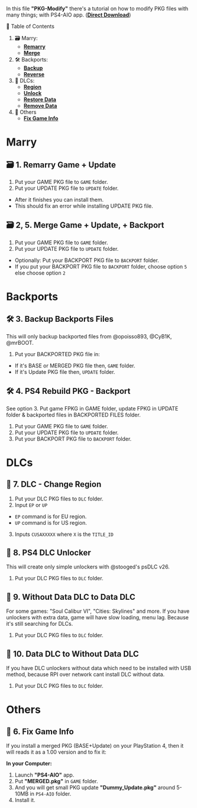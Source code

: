 In this file **"PKG-Modify"** there's a tutorial on how to modify PKG files with many things; with PS4-AIO app. (**[Direct Download]()**)

🧭 Table of Contents

1. 🗃️ Marry:
    - **[Remarry](#%EF%B8%8F-1-remarry-game--update)**
    - **[Merge](#%EF%B8%8F-2-5-merge-game--update--backport)**
2. 🛠️ Backports:
    - **[Backup](#%EF%B8%8F-3-backup-backports-files)**
    - **[Reverse](#%EF%B8%8F-4--ps4-rebuild-pkg---backport)**
3. 💊 DLCs:
    - **[Region](#-7-dlc---change-region)**
    - **[Unlock](#-8-ps4-dlc-unlocker)**
    - **[Restore Data](#-9-without-data-dlc-to-data-dlc)**
    - **[Remove Data](#-10-data-dlc-to-without-data-dlc)**
4. 🧩 Others
    - **[Fix Game Info](#-6-fix-game-info)**


# Marry
## 🗃️ 1. Remarry Game + Update

1. Put your GAME PKG file to `GAME` folder.
2. Put your UPDATE PKG file to `UPDATE` folder.
- After it finishes you can install them.
- This should fix an error while installing UPDATE PKG file.

## 🗃️ 2, 5. Merge Game + Update, + Backport 

1. Put your GAME PKG file to `GAME` folder.
2. Put your UPDATE PKG file to `UPDATE` folder.
- Optionally: Put your BACKPORT PKG file to `BACKPORT` folder.
- If you put your BACKPORT PKG file to `BACKPORT` folder, choose option `5` else choose option `2`

# Backports
## 🛠️ 3. Backup Backports Files

This will only backup backported files from @opoisso893, @CyB1K, @mrBOOT.

1. Put your BACKPORTED PKG file in:
- If it's BASE or MERGED PKG file then, `GAME` folder.
- If it's Update PKG file then, `UPDATE` folder.

## 🛠️ 4.  PS4 Rebuild PKG - Backport

See option 3. Put game FPKG in GAME folder, update FPKG in UPDATE folder & backported files in BACKPORTED FILES folder.

1. Put your GAME PKG file to `GAME` folder.
2. Put your UPDATE PKG file to `UPDATE` folder.
3. Put your BACKPORT PKG file to `BACKPORT` folder.

# DLCs
## 💊 7. DLC - Change Region 

1. Put your DLC PKG files to `DLC` folder.
2. Input `EP` or `UP`
- `EP` command is for EU region.
- `UP` command is for US region.
3. Inputs `CUSAXXXXX` where `X` is the `TITLE_ID`

 
## 💊 8. PS4 DLC Unlocker

This will create only simple unlockers with @stooged's psDLC v26.

1. Put your DLC PKG files to `DLC` folder. 

## 💊 9. Without Data DLC to Data DLC

For some games: "Soul Calibur VI", "Cities: Skylines" and more. If you have unlockers with extra data, game will have slow loading, menu lag. Because it's still searching for DLCs. 

1. Put your DLC PKG files to `DLC` folder.
 
## 💊 10. Data DLC to Without Data DLC

If you have DLC unlockers without data which need to be installed with USB method, because RPI over network cant install DLC without data.

1. Put your DLC PKG files to `DLC` folder. 


# Others
## 🧩 6. Fix Game Info

If you install a merged PKG (BASE+Update) on your PlayStation 4, then it will reads it as a 1.00 version and to fix it:

**In your Computer:**

1. Launch **"PS4-AIO"** app.
2. Put **"MERGED.pkg"** in `GAME` folder.
3. And you will get small PKG update **"Dummy_Update.pkg"** around 5-10MB in `PS4-AIO` folder.
4. Install it. 
